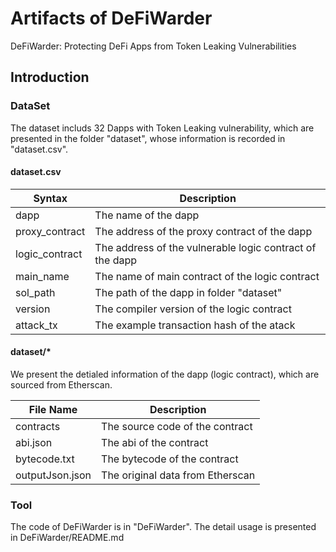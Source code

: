 # Artifacts of DeFiWarder

DeFiWarder: Protecting DeFi Apps from Token Leaking Vulnerabilities

## Introduction

### DataSet

The dataset includs 32 Dapps with Token Leaking vulnerability, which are presented in the folder "dataset", whose information is recorded in "dataset.csv".

#### dataset.csv

| Syntax      | Description |
| ----------- | ----------- |
| dapp      | The name of the dapp       |
| proxy_contract   | The address of the proxy contract of the dapp        |
| logic_contract   | The address of the vulnerable logic contract of the dapp |
| main_name        | The name of main contract of the logic contract |
| sol_path         | The path of the dapp in folder "dataset" |
| version          | The compiler version of the logic contract |
| attack_tx        | The example transaction hash of the atack |

#### dataset/*

We present the detialed information of the dapp (logic contract), which are sourced from Etherscan.

| File Name      | Description |
| ----------- | ----------- |
| contracts      | The source code of the contract  |
| abi.json   | The abi of the contract       |
| bytecode.txt   | The bytecode of the contract |
| outputJson.json        | The original data from Etherscan |

### Tool

The code of DeFiWarder is in "DeFiWarder". The detail usage is presented in DeFiWarder/README.md
